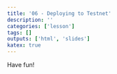 ```yaml
---
title: '06 - Deploying to Testnet'
description: ''
categories: ['lesson']
tags: []
outputs: ['html', 'slides']
katex: true
---
```


Have fun!
